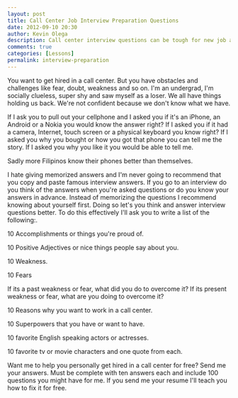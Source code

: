 ```yaml
---
layout: post
title: Call Center Job Interview Preparation Questions
date: 2012-09-10 20:30
author: Kevin Olega
description: Call center interview questions can be tough for new job applicants. You can use this lesson to compose your own unique interview answers and get hired.
comments: true
categories: [Lessons]
permalink: interview-preparation
---
```

You want to get hired in a call center.
But you have obstacles and challenges like fear, doubt, weakness and so on. I'm an undergrad, I'm socially clueless, super shy and saw myself as a loser. We all have things holding us back. We're not confident because we don't know what we have.

If I ask you to pull out your cellphone and I asked you if it's an iPhone, an Android or a Nokia you would know the answer right? If I asked you if it had a camera, Internet, touch screen or a physical keyboard you know right? If I asked you why you bought or how you got that phone you can tell me the story. If I asked you why you like it you would be able to tell me.

Sadly more Filipinos know their phones better than themselves.

I hate giving memorized answers and I'm never going to recommend that you copy and paste famous interview answers. If you go to an interview do you think of the answers when you're asked questions or do you know your answers in advance. Instead of memorizing the questions I recommend knowing about yourself first. Doing so let's you think and answer interview questions better. To do this effectively I'll ask you to write a list of the following:.

10 Accomplishments or things you're proud of.

10 Positive Adjectives or nice things people say about you.

10 Weakness.

10 Fears

If its a past weakness or fear, what did you do to overcome it? If its present weakness or fear, what are you doing to overcome it?

10 Reasons why you want to work in a call center.

10 Superpowers that you have or want to have.

10 favorite English speaking actors or actresses.

10 favorite tv or movie characters and one quote from each.

Want me to help you personally get hired in a call center for free? Send me your answers. Must be complete with ten answers each and include 100 questions you might have for me. If you send me your resume I'll teach you how to fix it for free.
